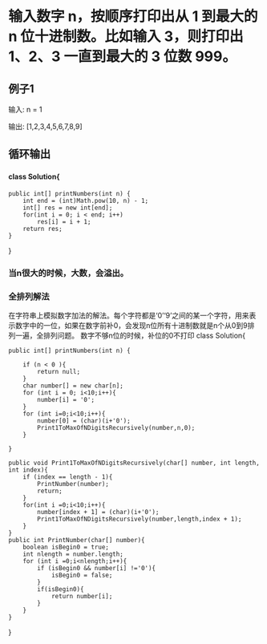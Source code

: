 # 输入数字 n，按顺序打印出从 1 到最大的 n 位十进制数。比如输入 3，则打印出 1、2、3 一直到最大的 3 位数 999。
## 例子1
输入: n = 1

输出: [1,2,3,4,5,6,7,8,9]
## 循环输出
### 
#### class Solution{

    public int[] printNumbers(int n) {
        int end = (int)Math.pow(10, n) - 1;
        int[] res = new int[end];
        for(int i = 0; i < end; i++)
            res[i] = i + 1;
        return res;
    }
}
### 当n很大的时候，大数，会溢出。
### 全排列解法
在字符串上模拟数字加法的解法。每个字符都是‘0’‘9’之间的某一个字符，用来表示数字中的一位，如果在数字前补0，会发现n位所有十进制数就是n个从0到9排列一遍，全排列问题。
数字不够n位的时候，补位的0不打印
class Solution{

    public int[] printNumbers(int n) {

        if (n < 0 ){
            return null;
        }
        char number[] = new char[n];
        for (int i = 0; i<10;i++){
            number[i] = '0';
        }
        for (int i=0;i<10;i++){
            number[0] = (char)(i+'0');
            Print1ToMaxOfNDigitsRecursively(number,n,0);
        }

    }

    public void Print1ToMaxOfNDigitsRecursively(char[] number, int length, int index){
        if (index == length - 1){
            PrintNumber(number);
            return;
        }
        for(int i =0;i<10;i++){
            number[index + 1] = (char)(i+'0');
            Print1ToMaxOfNDigitsRecursively(number,length,index + 1);
        }
    }
    public int PrintNumber(char[] number){
        boolean isBegin0 = true;
        int nlength = number.length;
        for (int i =0;i<nlength;i++){
            if (isBegin0 && number[i] !='0'){
                isBegin0 = false;
            }
            if(isBegin0){
                return number[i];
            }
        }
    }
}


